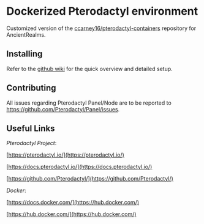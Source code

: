 # Dockerized Pterodactyl environment

Customized version of the [ccarney16/pterodactyl-containers](https://github.com/ccarney16/pterodactyl-containers) repository for AncientRealms.

## Installing

Refer to the [github wiki](https://github.com/ccarney16/pterodactyl-containers/wiki) for the quick overview and detailed setup.

## Contributing

All issues regarding Pterodactyl Panel/Node are to be reported to https://github.com/Pterodactyl/Panel/issues.

## Useful Links

*Pterodactyl Project*:

[https://pterodactyl.io/](https://pterodactyl.io/)

[https://docs.pterodactyl.io/](https://docs.pterodactyl.io/)

[https://github.com/Pterodactyl/](https://github.com/Pterodactyl/)

*Docker*:

[https://docs.docker.com/](https://hub.docker.com/)

[https://hub.docker.com/](https://hub.docker.com/)
